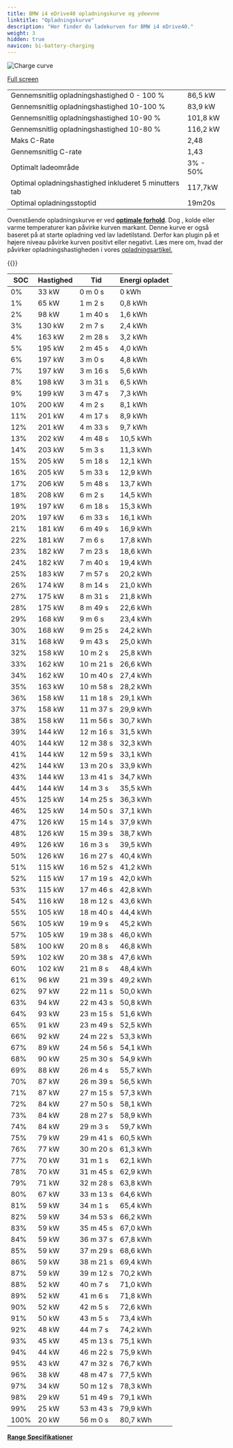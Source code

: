 ```yaml
---
title: BMW i4 eDrive40 opladningskurve og ydeevne
linktitle: "Opladningskurve"
description: "Her finder du ladekurven for BMW i4 eDrive40."
weight: 3
hidden: true
navicon: bi-battery-charging
---
```

<!-- markdownlint-disable MD033 -->
<img src="../chargingcurve.svg" alt="Charge curve" class="img-fluid">

[Full screen](/models/bmw/i4/i4_edrive40/chargingcurve.svg)


<table class="table table-striped border">
<tbody>
<tr>
<td>Gennemsnitlig opladningshastighed 0 - 100 %</td><td>86,5 kW</td>
</tr>
<tr>
<td>Gennemsnitlig opladningshastighed 10-100 %</td><td>83,9 kW</td>
</tr>
<tr>
<td>Gennemsnitlig opladningshastighed 10-90 %</td><td>101,8 kW</td>
</tr>
<tr>
<td>Gennemsnitlig opladningshastighed 10-80 %</td><td>116,2 kW</td>
</tr>
<tr>
<td>Maks C-Rate</td><td>2,48</td>
</tr>
<tr>
<td>Gennemsnitlig C-rate</td><td>1,43</td>
</tr>
<tr>
<td>Optimalt ladeområde</td><td>3% - 50%</td>
</tr>
<tr>
<td>Optimal opladningshastighed inkluderet 5 minutters tab</td><td>117,7kW</td>
</tr>
<tr>
<td>Optimal opladningsstoptid</td><td>19m20s</td>
</tr>
</tbody>
</table>


Ovenstående opladningskurve er ved **[optimale forhold](../../../../../technology/battery/charging/#temperature)**. Dog , kolde eller varme temperaturer kan påvirke kurven markant. Denne kurve er også baseret på at starte opladning ved lav ladetilstand. Derfor kan plugin på et højere niveau påvirke kurven positivt eller negativt. Læs mere om, hvad der påvirker opladningshastigheden i vores [opladningsartikel.](../../../../../technology/battery/charging/)


{{<evkxdisplayaddarticle />}}
<table class="table table-striped border">
<thead>
<tr><th>SOC</th><th>Hastighed</th><th>Tid</th><th>Energi opladet</th></tr>
</thead>
<tbody>
<tr>
<td>0%</td><td>33 kW</td><td> 0 m 0 s </td><td>0 kWh </td>
</tr>
<tr>
<td>1%</td><td>65 kW</td><td> 1 m 2 s </td><td>0,8 kWh </td>
</tr>
<tr>
<td>2%</td><td>98 kW</td><td> 1 m 40 s </td><td>1,6 kWh </td>
</tr>
<tr>
<td>3%</td><td>130 kW</td><td> 2 m 7 s </td><td>2,4 kWh </td>
</tr>
<tr>
<td>4%</td><td>163 kW</td><td> 2 m 28 s </td><td>3,2 kWh </td>
</tr>
<tr>
<td>5%</td><td>195 kW</td><td> 2 m 45 s </td><td>4,0 kWh </td>
</tr>
<tr>
<td>6%</td><td>197 kW</td><td> 3 m 0 s </td><td>4,8 kWh </td>
</tr>
<tr>
<td>7%</td><td>197 kW</td><td> 3 m 16 s </td><td>5,6 kWh </td>
</tr>
<tr>
<td>8%</td><td>198 kW</td><td> 3 m 31 s </td><td>6,5 kWh </td>
</tr>
<tr>
<td>9%</td><td>199 kW</td><td> 3 m 47 s </td><td>7,3 kWh </td>
</tr>
<tr>
<td>10%</td><td>200 kW</td><td> 4 m 2 s </td><td>8,1 kWh </td>
</tr>
<tr>
<td>11%</td><td>201 kW</td><td> 4 m 17 s </td><td>8,9 kWh </td>
</tr>
<tr>
<td>12%</td><td>201 kW</td><td> 4 m 33 s </td><td>9,7 kWh </td>
</tr>
<tr>
<td>13%</td><td>202 kW</td><td> 4 m 48 s </td><td>10,5 kWh </td>
</tr>
<tr>
<td>14%</td><td>203 kW</td><td> 5 m 3 s </td><td>11,3 kWh </td>
</tr>
<tr>
<td>15%</td><td>205 kW</td><td> 5 m 18 s </td><td>12,1 kWh </td>
</tr>
<tr>
<td>16%</td><td>205 kW</td><td> 5 m 33 s </td><td>12,9 kWh </td>
</tr>
<tr>
<td>17%</td><td>206 kW</td><td> 5 m 48 s </td><td>13,7 kWh </td>
</tr>
<tr>
<td>18%</td><td>208 kW</td><td> 6 m 2 s </td><td>14,5 kWh </td>
</tr>
<tr>
<td>19%</td><td>197 kW</td><td> 6 m 18 s </td><td>15,3 kWh </td>
</tr>
<tr>
<td>20%</td><td>197 kW</td><td> 6 m 33 s </td><td>16,1 kWh </td>
</tr>
<tr>
<td>21%</td><td>181 kW</td><td> 6 m 49 s </td><td>16,9 kWh </td>
</tr>
<tr>
<td>22%</td><td>181 kW</td><td> 7 m 6 s </td><td>17,8 kWh </td>
</tr>
<tr>
<td>23%</td><td>182 kW</td><td> 7 m 23 s </td><td>18,6 kWh </td>
</tr>
<tr>
<td>24%</td><td>182 kW</td><td> 7 m 40 s </td><td>19,4 kWh </td>
</tr>
<tr>
<td>25%</td><td>183 kW</td><td> 7 m 57 s </td><td>20,2 kWh </td>
</tr>
<tr>
<td>26%</td><td>174 kW</td><td> 8 m 14 s </td><td>21,0 kWh </td>
</tr>
<tr>
<td>27%</td><td>175 kW</td><td> 8 m 31 s </td><td>21,8 kWh </td>
</tr>
<tr>
<td>28%</td><td>175 kW</td><td> 8 m 49 s </td><td>22,6 kWh </td>
</tr>
<tr>
<td>29%</td><td>168 kW</td><td> 9 m 6 s </td><td>23,4 kWh </td>
</tr>
<tr>
<td>30%</td><td>168 kW</td><td> 9 m 25 s </td><td>24,2 kWh </td>
</tr>
<tr>
<td>31%</td><td>168 kW</td><td> 9 m 43 s </td><td>25,0 kWh </td>
</tr>
<tr>
<td>32%</td><td>158 kW</td><td> 10 m 2 s </td><td>25,8 kWh </td>
</tr>
<tr>
<td>33%</td><td>162 kW</td><td> 10 m 21 s </td><td>26,6 kWh </td>
</tr>
<tr>
<td>34%</td><td>162 kW</td><td> 10 m 40 s </td><td>27,4 kWh </td>
</tr>
<tr>
<td>35%</td><td>163 kW</td><td> 10 m 58 s </td><td>28,2 kWh </td>
</tr>
<tr>
<td>36%</td><td>158 kW</td><td> 11 m 18 s </td><td>29,1 kWh </td>
</tr>
<tr>
<td>37%</td><td>158 kW</td><td> 11 m 37 s </td><td>29,9 kWh </td>
</tr>
<tr>
<td>38%</td><td>158 kW</td><td> 11 m 56 s </td><td>30,7 kWh </td>
</tr>
<tr>
<td>39%</td><td>144 kW</td><td> 12 m 16 s </td><td>31,5 kWh </td>
</tr>
<tr>
<td>40%</td><td>144 kW</td><td> 12 m 38 s </td><td>32,3 kWh </td>
</tr>
<tr>
<td>41%</td><td>144 kW</td><td> 12 m 59 s </td><td>33,1 kWh </td>
</tr>
<tr>
<td>42%</td><td>144 kW</td><td> 13 m 20 s </td><td>33,9 kWh </td>
</tr>
<tr>
<td>43%</td><td>144 kW</td><td> 13 m 41 s </td><td>34,7 kWh </td>
</tr>
<tr>
<td>44%</td><td>144 kW</td><td> 14 m 3 s </td><td>35,5 kWh </td>
</tr>
<tr>
<td>45%</td><td>125 kW</td><td> 14 m 25 s </td><td>36,3 kWh </td>
</tr>
<tr>
<td>46%</td><td>125 kW</td><td> 14 m 50 s </td><td>37,1 kWh </td>
</tr>
<tr>
<td>47%</td><td>126 kW</td><td> 15 m 14 s </td><td>37,9 kWh </td>
</tr>
<tr>
<td>48%</td><td>126 kW</td><td> 15 m 39 s </td><td>38,7 kWh </td>
</tr>
<tr>
<td>49%</td><td>126 kW</td><td> 16 m 3 s </td><td>39,5 kWh </td>
</tr>
<tr>
<td>50%</td><td>126 kW</td><td> 16 m 27 s </td><td>40,4 kWh </td>
</tr>
<tr>
<td>51%</td><td>115 kW</td><td> 16 m 52 s </td><td>41,2 kWh </td>
</tr>
<tr>
<td>52%</td><td>115 kW</td><td> 17 m 19 s </td><td>42,0 kWh </td>
</tr>
<tr>
<td>53%</td><td>115 kW</td><td> 17 m 46 s </td><td>42,8 kWh </td>
</tr>
<tr>
<td>54%</td><td>116 kW</td><td> 18 m 12 s </td><td>43,6 kWh </td>
</tr>
<tr>
<td>55%</td><td>105 kW</td><td> 18 m 40 s </td><td>44,4 kWh </td>
</tr>
<tr>
<td>56%</td><td>105 kW</td><td> 19 m 9 s </td><td>45,2 kWh </td>
</tr>
<tr>
<td>57%</td><td>105 kW</td><td> 19 m 38 s </td><td>46,0 kWh </td>
</tr>
<tr>
<td>58%</td><td>100 kW</td><td> 20 m 8 s </td><td>46,8 kWh </td>
</tr>
<tr>
<td>59%</td><td>102 kW</td><td> 20 m 38 s </td><td>47,6 kWh </td>
</tr>
<tr>
<td>60%</td><td>102 kW</td><td> 21 m 8 s </td><td>48,4 kWh </td>
</tr>
<tr>
<td>61%</td><td>96 kW</td><td> 21 m 39 s </td><td>49,2 kWh </td>
</tr>
<tr>
<td>62%</td><td>97 kW</td><td> 22 m 11 s </td><td>50,0 kWh </td>
</tr>
<tr>
<td>63%</td><td>94 kW</td><td> 22 m 43 s </td><td>50,8 kWh </td>
</tr>
<tr>
<td>64%</td><td>93 kW</td><td> 23 m 15 s </td><td>51,6 kWh </td>
</tr>
<tr>
<td>65%</td><td>91 kW</td><td> 23 m 49 s </td><td>52,5 kWh </td>
</tr>
<tr>
<td>66%</td><td>92 kW</td><td> 24 m 22 s </td><td>53,3 kWh </td>
</tr>
<tr>
<td>67%</td><td>89 kW</td><td> 24 m 56 s </td><td>54,1 kWh </td>
</tr>
<tr>
<td>68%</td><td>90 kW</td><td> 25 m 30 s </td><td>54,9 kWh </td>
</tr>
<tr>
<td>69%</td><td>88 kW</td><td> 26 m 4 s </td><td>55,7 kWh </td>
</tr>
<tr>
<td>70%</td><td>87 kW</td><td> 26 m 39 s </td><td>56,5 kWh </td>
</tr>
<tr>
<td>71%</td><td>87 kW</td><td> 27 m 15 s </td><td>57,3 kWh </td>
</tr>
<tr>
<td>72%</td><td>84 kW</td><td> 27 m 50 s </td><td>58,1 kWh </td>
</tr>
<tr>
<td>73%</td><td>84 kW</td><td> 28 m 27 s </td><td>58,9 kWh </td>
</tr>
<tr>
<td>74%</td><td>84 kW</td><td> 29 m 3 s </td><td>59,7 kWh </td>
</tr>
<tr>
<td>75%</td><td>79 kW</td><td> 29 m 41 s </td><td>60,5 kWh </td>
</tr>
<tr>
<td>76%</td><td>77 kW</td><td> 30 m 20 s </td><td>61,3 kWh </td>
</tr>
<tr>
<td>77%</td><td>70 kW</td><td> 31 m 1 s </td><td>62,1 kWh </td>
</tr>
<tr>
<td>78%</td><td>70 kW</td><td> 31 m 45 s </td><td>62,9 kWh </td>
</tr>
<tr>
<td>79%</td><td>71 kW</td><td> 32 m 28 s </td><td>63,8 kWh </td>
</tr>
<tr>
<td>80%</td><td>67 kW</td><td> 33 m 13 s </td><td>64,6 kWh </td>
</tr>
<tr>
<td>81%</td><td>59 kW</td><td> 34 m 1 s </td><td>65,4 kWh </td>
</tr>
<tr>
<td>82%</td><td>59 kW</td><td> 34 m 53 s </td><td>66,2 kWh </td>
</tr>
<tr>
<td>83%</td><td>59 kW</td><td> 35 m 45 s </td><td>67,0 kWh </td>
</tr>
<tr>
<td>84%</td><td>59 kW</td><td> 36 m 37 s </td><td>67,8 kWh </td>
</tr>
<tr>
<td>85%</td><td>59 kW</td><td> 37 m 29 s </td><td>68,6 kWh </td>
</tr>
<tr>
<td>86%</td><td>59 kW</td><td> 38 m 21 s </td><td>69,4 kWh </td>
</tr>
<tr>
<td>87%</td><td>59 kW</td><td> 39 m 12 s </td><td>70,2 kWh </td>
</tr>
<tr>
<td>88%</td><td>52 kW</td><td> 40 m 7 s </td><td>71,0 kWh </td>
</tr>
<tr>
<td>89%</td><td>52 kW</td><td> 41 m 6 s </td><td>71,8 kWh </td>
</tr>
<tr>
<td>90%</td><td>52 kW</td><td> 42 m 5 s </td><td>72,6 kWh </td>
</tr>
<tr>
<td>91%</td><td>50 kW</td><td> 43 m 5 s </td><td>73,4 kWh </td>
</tr>
<tr>
<td>92%</td><td>48 kW</td><td> 44 m 7 s </td><td>74,2 kWh </td>
</tr>
<tr>
<td>93%</td><td>45 kW</td><td> 45 m 13 s </td><td>75,1 kWh </td>
</tr>
<tr>
<td>94%</td><td>44 kW</td><td> 46 m 22 s </td><td>75,9 kWh </td>
</tr>
<tr>
<td>95%</td><td>43 kW</td><td> 47 m 32 s </td><td>76,7 kWh </td>
</tr>
<tr>
<td>96%</td><td>38 kW</td><td> 48 m 47 s </td><td>77,5 kWh </td>
</tr>
<tr>
<td>97%</td><td>34 kW</td><td> 50 m 12 s </td><td>78,3 kWh </td>
</tr>
<tr>
<td>98%</td><td>29 kW</td><td> 51 m 49 s </td><td>79,1 kWh </td>
</tr>
<tr>
<td>99%</td><td>25 kW</td><td> 53 m 43 s </td><td>79,9 kWh </td>
</tr>
<tr>
<td>100%</td><td>20 kW</td><td> 56 m 0 s </td><td>80,7 kWh </td>
</tr>
</tbody>
</table>

<div class="mt-3 mb-3">
<a href="../rangeandconsumption/" class="text-decoration-none text-black">
<strong><i class="bi-arrow-left"></i> Range </strong>
</a>
<a href="../specifications/" class="text-decoration-none text-black float-end">
<strong>Specifikationer <i class="bi-arrow-right"></i></strong>
</a>
</div>
